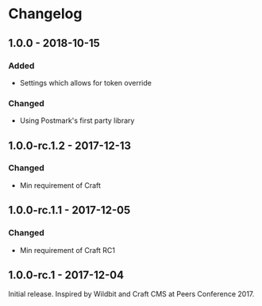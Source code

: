 Changelog
=========

## 1.0.0 - 2018-10-15
### Added
- Settings which allows for token override

### Changed
- Using Postmark's first party library

## 1.0.0-rc.1.2 - 2017-12-13
### Changed
- Min requirement of Craft

## 1.0.0-rc.1.1 - 2017-12-05
### Changed
- Min requirement of Craft RC1

## 1.0.0-rc.1 - 2017-12-04
Initial release.  Inspired by Wildbit and Craft CMS at Peers Conference 2017.